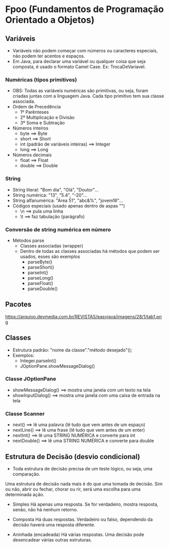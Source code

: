 # Fpoo (Fundamentos de Programação Orientado a Objetos)

## Variáveis
* Variáveis não podem começar com números ou caracteres especiais, não podem ter acentos e espaços.
* Em Java, para declarar uma variável ou qualquer coisa que seja composta, é usado o formato Camel Case. Ex: TrocaDeVariavel.
### Numéricas (tipos primitivos)
* OBS: Todas as variáveis numéricas são primitivas, ou seja, foram criadas juntas com a linguagem Java. Cada tipo primitivo tem sua classe associada.
* Ordem de Precedência
    * 1º Parênteses
    * 2º Multiplicação e Divisão
    * 3º Soma e Subtração
* Números inteiros
    * byte ==> Byte
    * short ==> Short
    * int (padrão de variáveis inteiras) ==> Integer
    * long ==> Long
* Números decimais
    * float ==> Float
    * double ==> Double
### String
* String literal: "Bom dia", "Olá", "Doutor"...
* String numérica: "13", "5.4", "-20"...
* String alfanumérica: "Área 51", "abc&%", "jovem16"...
* Códigos especiais (usado apenas dentro de aspas "")
    * \n ==> pula uma linha
    * \t ==> faz tabulação (parágrafo)
### Conversão de string numérica em número
* Métodos parse
    * Classes associadas (wrapper)
    * Dentro de todas as classes associadas há métodos que podem ser usados, esses são exemplos
        * parseByte()
        * parseShort()
        * parseInt()
        * parseLong()
        * parseFloat()
        * parseDouble()

## Pacotes
https://arquivo.devmedia.com.br/REVISTAS/easyjava/imagens/28/1/tab1.png

## Classes
* Estrutura padrão: "nome da classe"."método desejado"();
* Exemplos:
    * Integer.parseInt()
    * JOptionPane.showMessageDialog()
### Classe JOptionPane
* showMessageDialog() ==> mostra uma janela com um texto na tela
* showInputDialog() ==> mostra uma janela com uma caixa de entrada na tela
### Classe Scanner
* next() ==> lê uma palavra (lê tudo que vem antes de um espaço)
* nextLine() ==> lê uma frase (lê tudo que vem antes de um enter)
* nextInt() ==> lê uma STRING NUMÉRICA e converte para int
* nextDouble() ==> lê uma STRING NUMÉRICA e converte para double

## Estrutura de Decisão (desvio condicional)
* Toda estrutura de decisão precisa de um teste lógico, ou seja, uma comparação.

Uma estrutura de decisão nada mais é do que uma tomada de decisão. Sim ou não, abrir ou fechar, chorar ou rir, será uma escolha para uma determinada ação.

* Simples
    Há apenas uma resposta. Se for verdadeiro, mostra resposta, senão, não há nenhum retorno.

* Composta
    Há duas respostas. Verdadeiro ou falso, dependendo da decisão haverá uma resposta diferente.

* Aninhada (encadeada)
    Há várias respostas. Uma decisão pode desencadear várias outras estruturas.